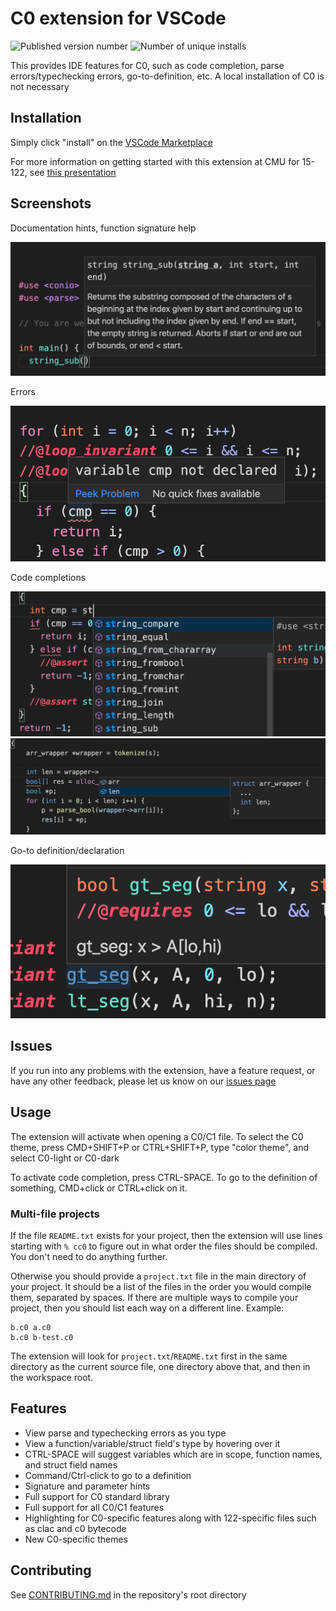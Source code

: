 # C0 extension for VSCode

![Published version number](https://vsmarketplacebadge.apphb.com/version/15122staff.c0-lsp.svg) ![Number of unique installs](https://vsmarketplacebadge.apphb.com/installs/15122staff.c0-lsp.svg)


This provides IDE features for C0, such as code completion, parse errors/typechecking errors, go-to-definition, etc. A local installation of C0 is not necessary 

## Installation

Simply click "install" on the [VSCode Marketplace](https://marketplace.visualstudio.com/items?itemName=15122staff.c0-lsp&ssr=false#overview)

For more information on getting started with this extension at CMU for 15-122, see [this presentation](https://docs.google.com/presentation/d/1Y3T15cJWumS-a0lOQwwyOhLMF6Yz7YBsbGfrZ0EmaZM/edit?usp=sharing)

## Screenshots

Documentation hints, function signature help

![Documentation hints](readme-images/doc.png)

Errors

![Errors](readme-images/error.png)

Code completions

![Function completions](readme-images/completion.png) 
![Struct field completions](readme-images/struct.png) 

Go-to definition/declaration

![Go-to definition](readme-images/goto.png) 

## Issues

If you run into any problems with the extension, have a feature request, or have any other feedback, please let us know on our [issues page](https://github.com/CalLavicka/c0-vscode-extension/issues)

## Usage

The extension will activate when opening a C0/C1 file. To select the C0 theme, press CMD+SHIFT+P or CTRL+SHIFT+P, type "color theme", and select C0-light or C0-dark

To activate code completion, press CTRL-SPACE. To go to the definition of something, CMD+click or CTRL+click on it. 

### Multi-file projects

If the file `README.txt` exists for your project, then the extension will use lines starting with ` % cc0 ` to figure out in what order the files should be compiled. You don't need to do anything further.

Otherwise you should provide a `project.txt` file in the main directory of your project. It should be a list of the files in the order you would compile them, separated by spaces. If there are multiple ways to compile your project, then you should list each way on a different line. 
Example: 
```
b.c0 a.c0 
b.c0 b-test.c0 
``` 
The extension will look for `project.txt`/`README.txt` first in the same directory as the current source file, one directory above that, and then in the workspace root. 

## Features

* View parse and typechecking errors as you type 
* View a function/variable/struct field's type by hovering over it
* CTRL-SPACE will suggest variables which are in scope, function names, and struct field names
* Command/Ctrl-click to go to a definition
* Signature and parameter hints
* Full support for C0 standard library
* Full support for all C0/C1 features 
* Highlighting for C0-specific features along with 122-specific files such as clac and c0 bytecode
* New C0-specific themes 


## Contributing

See [CONTRIBUTING.md](https://github.com/CalLavicka/c0-vscode-extension/blob/master/CONTRIBUTING.md) in the repository's root directory
